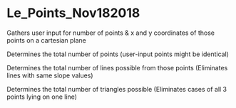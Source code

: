 # Le_Points_Nov182018

Gathers user input for number of points & x and y coordinates of those points on a cartesian plane

Determines the total number of points (user-input points might be identical)

Determines the total number of lines possible from those points (Eliminates lines with same slope values)

Determines the total number of triangles possible (Eliminates cases of all 3 points lying on one line)

